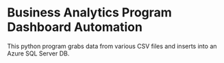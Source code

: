 # Business Analytics Program Dashboard Automation
This python program  grabs data from various CSV files and inserts into an Azure SQL Server DB.